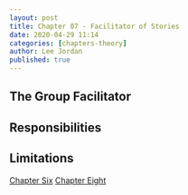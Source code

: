 ```yaml
---
layout: post
title: Chapter 07 - Facilitator of Stories
date: 2020-04-29 11:14
categories: [chapters-theory]
author: Lee Jordan
published: true
---
```


<h2>The Group Facilitator</h2>


<h2>Responsibilities</h2>


<h2>Limitations</h2>

<div class="pagination">
    <a class="pagination-item older" href="https://therapy.geraldleejordan.com/chapter-06/">Chapter Six</a>
      <a class="pagination-item newer" href="https://therapy.geraldleejordan.com/chapter-08/">Chapter Eight</a>
</div>

